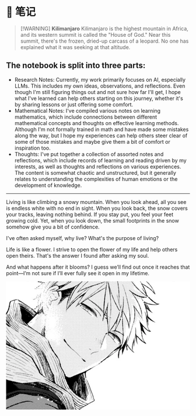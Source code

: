 # 📒 笔记

<!-- > [!乞力马扎罗的雪] -->
> [!WARNING] **Kilimanjaro**
> Kilimanjaro is the highest mountain in Africa, and its western summit is called the "House of God." Near this summit, there's the frozen, dried-up carcass of a leopard. No one has explained what it was seeking at that altitude.

## The notebook is split into three parts:
- Research Notes:
Currently, my work primarily focuses on AI, especially LLMs. This includes my own ideas, observations, and reflections. Even though I'm still figuring things out and not sure how far I'll get, I hope what I've learned can help others starting on this journey, whether it's by sharing lessons or just offering some comfort.
- Mathematical Notes:
I've compiled various notes on learning mathematics, which include connections between different mathematical concepts and thoughts on effective learning methods. Although I'm not formally trained in math and have made some mistakes along the way, but I hope my experiences can help others steer clear of some of those mistakes and maybe give them a bit of comfort or inspiration too.
- Thoughts:
I've put together a collection of assorted notes and reflections, which include records of learning and reading driven by my interests, as well as thoughts and reflections on various experiences. The content is somewhat chaotic and unstructured, but it generally relates to understanding the complexities of human emotions or the development of knowledge.


---

Living is like climbing a snowy mountain. When you look ahead, all you see is endless white with no end in sight. When you look back, the snow covers your tracks, leaving nothing behind. If you stay put, you feel your feet growing cold. Yet, when you look down, the small footprints in the snow somehow give you a bit of confidence.

I've often asked myself, why live? What's the purpose of living?

Life is like a flower. I strive to open the flower of my life and help others open theirs. That's the answer I found after asking my soul.

And what happens after it blooms? I guess we’ll find out once it reaches that point—I’m not sure if I’ll ever fully see it open in my lifetime.

![Yuki](../.vitepress/Yuki.png)

<!-- 写在最后：
“我不理解我为什么要活下去。” 奶茶店里，我面前的男孩这么和我说着。他戴着鸭舌帽，穿着黑色T恤，只是一个普通的大学生。
“怎么说？” 我嘬了口奶茶，“是遇到了什么挫折吗？”
“没有，只是总有一种奇怪的感觉。就像是走夜路，下一脚不知道会不会踩实；而往旁边一摸，空落落的什么都没有。”

“我明白了，你是在害怕。这不是一件坏事，害怕会驱动你前进。”

“不只是害怕，还有一种很虚无的感觉。你想象一下，当生命结束，所有生活的印记都消失了，那不就和自己从来没来过一样吗？自己的努力，自己的经历，自己的感受，都和自己的生命一起没有任何意义。”

“那你是想要被记住吗？你现在去裸奔，然后挂在网上，别人看见了存个档，你不就永远存在了？”我又嘬了一口奶茶，这奶茶还是太甜了，“还是想要影响改变世界？拜托，这个世界上哪有那么多人能改变世界？”

“和你说的不一样，”他摇摇头，“你想象一下，真的去想象一下，现在的自己消失了，一切印记都消失了，那现在做的任何事情不都很虚无吗？自己只是在强行给它们附加意义”

“好，我去想象一下，感觉到了虚无。可那又怎样，为了自己的儿子女儿，不还是要去做？”

“儿子女儿真的和你有关系吗？出于义务？出于道德？出于情感？出于本能？这些在自己消失时，又有什么影响？”

“你这么说很不负责。所以你就是要去追求刺激做坏事了？放火，抢劫，还是杀人？社会就是因为你们这些......”

“社会和自己又有什么关系？那些责任不都是别人强加给我们的？”

"你不怕遭报应吗？"



报应是报在谁身上？和自己有什么关系？死后的轮回？姑且不讲有没有这个轮回，就是真的有，这个轮回本身不就是虚无？即便是漫长无止境的时间，永恒的时间，超越一切又摧毁一切的时间，然后呢？在那过程中不就是虚无？

我一直觉得人类是转世投胎最劣等的一个存在，《重启人生》里主人公要积攒那么多的功德才能转世为人。可我觉得人类就是劣等，劣等的需要情感和思考，劣等的需要经历痛苦和喜悦，劣等的需要经受人生这么多年，而其他生物只需要等待死亡。情感一定是件好事吗？在那一片虚无里，情感和其他的一切都没有任何差别，都会到消失掉。





“你为什么总是把感受和事情讲的这么轻？！它们不该那么轻......”

我打断他：“但它们必须那么轻，因为一旦去深入思考它们，你会疯的。”

“所以你放弃去思考它们了？”

“我没有放弃，我只是还在寻找的路上。” -->






<!-- 我曾经想要做出非常特别的，能留名的东西，可我还是得承认，我只是一个普通人。 -->
<!-- 相对应的，我也不理解人为什么一定要死去。 -->
<!-- 如果追求精神上的 -->
<!-- “你看那些伟人，名人，过几十年，几百年，又有谁记得他们？” 我和我母亲吐露着自己的无能时，我的母亲这样回复着。 -->
<!-- 这句话给我很深的触动， -->
<!-- 母亲的本意是想让我专心过自己的生活，不要和别人比较。我很感激她，只是我 -->
<!-- 认清生活真相后还有活下去的勇气，这不觉得是虚伪吗？ -->
<!-- 活着只是为了活着，这是一件很折磨的事情。 -->
<!-- 攀登雪山是件很折磨的事，除去身体的劳累和精神的疲惫外， -->
<!-- 攀爬只是为了攀爬，不敢停下来，停下来只有死亡。 -->
<!-- 爬雪山和生命有的一拼。 -->
<!-- 那是名为生命意义的雪山。我在攀登它，因为我正经历着生命的虚无。 -->
<!-- 这份虚无来源于两方面： -->
<!-- - 死亡：肉身的死亡只是开始，被遗忘是。一旦想到，数百年后自己就和从没来过这个世界一样，我的一切经历，想法和体验，在它面前都不再重要。 -->
<!-- - 无常： -->
<!-- 认识到这份虚无后蒙住自己的双眼，关闭自己的耳朵，封闭自己的嘴巴，一遍遍提醒自己去怀抱勇气和尊严的热爱生活，是一种自欺。 -->
<!-- 告诉自己 -->
<!-- 我信任的答案是张开生命 -->
<!-- 我时时刻刻留下脚印，又时时刻刻失去。我不知道未来如何，我只是依照纯然的直觉寻找生命的意义。 -->
<!-- ---


废话不多说，我们开始下载的步骤吧。

如果你没有熟练掌握诸如命令行和 [Git](https://git-scm.com/) 的使用，我们在这里建议你使用 [GitHub](https://github.com) 本身提供的 [下载源代码存档](https://docs.github.com/zh/repositories/working-with-files/using-files/downloading-source-code-archives) 功能直接从 [GitHub](https://github.com) 站点上下载打包好的压缩文件包，然后到本地解压后查看和使用。

如果你掌握了命令行和 [Git](https://git-scm.com/) 的使用，可以通过下面的命令克隆项目仓库到名为 `nolebase` 的目录中：

```shell
git clone https://github.com/nolebase/nolebase
```

#### 使用的是 Windows 吗

> [!WARNING] 注意
> 如果你使用的是 [Git for Windows](https://gitforwindows.org/) ，那么可能会在执行上述命令时，遇到类似这样的报错：
>
> ```PowerShell
> PS D:\> git clone https://github.com/nolebase/nolebase
> ...
> error: invalid path 'x: xxx.md'
> fatal: unable to checkout working tree
> warning: Clone succeeded, but checkout failed.
> You can inspect what was checked out with 'git status'
> and retry with 'git restore --source=HEAD :/'
> ```
>
> 这是 [Git for Windows](https://gitforwindows.org/) 的默认配置导致的[问题](https://github.com/git-for-windows/git/issues/2777)。
>
> 你可以在命令行窗口中输入下面的命令来解决这个问题：
> ```PowerShell
> git config --global core.protectNTFS false
> ```


### 如何使用、运行或者部署

完成了下载了吗？很好，恭喜你已经完成了很艰难的一步！

正如先前介绍过

> [Notebook](https://nolebase.ayaka.io) 其实使用了名为 [VitePress](https://vitepress.dev) 的静态生成器来驱动和生成网站。
>
> 而 [VitePress](https://vitepress.dev) 和 [Vue](https://vuejs.org/) 是 [Node.js](https://nodejs.org/en) 生态的一部分，他们都属于「前端技术」的一部分。

因此你需要先配置一下 [Node.js](https://nodejs.org/en) 和添加和管理 [VitePress](https://vitepress.dev) 和 [Vue](https://vuejs.org/) 作为底层管理依赖的工具 [pnpm](https://pnpm.io/) 。

#### 准备工作

所以你在继续下面的步骤之前，需要完成另外的两件事情：

1. 安装和配置 [Node.js](https://nodejs.org/en)，要校验 Node.js 是否安装成功，可以通过打开命令行窗口然后运行 `node --version` 和 `npm --version` 来查看是否会报错；
2. 安装和配置 [pnpm](https://pnpm.io/)，要校验 pnpm 是否安装成功，可以通过打开命令行窗口然后运行 `pnpm --version`。

##### 使用的是 Windows 吗

> [!WARNING] 注意
>
> 如果你使用的是 Windows，可以选择通过 [`scoop`](https://scoop.sh/)（一款在 Windows 上面向开发者可用的包管理器）来安装这些必要的工具，这样可以避免在 Windows 上面安装和配置这些工具的时候遇到的一些问题。
>
> 想要快速安装 Scoop，使用 <kbd data-windows-keyboard-key="windows">Win</kbd> + <kbd>Q</kbd> 打开搜索，键入「Powershell」之后点击搜索结果中的蓝色方块，然后输入下面的命令：
>
> ```powershell
> Set-ExecutionPolicy -ExecutionPolicy RemoteSigned -Scope CurrentUser
> ```
>
> ```powershell
> Invoke-RestMethod -Uri https://get.scoop.sh | Invoke-Expression
> ```

使用 <kbd data-windows-keyboard-key="windows">Win</kbd> + <kbd>Q</kbd> 打开搜索，键入「Powershell」之后点击搜索结果中的蓝色方块，然后输入下面的命令：

```shell
node --version
```

如果你看到了类似于 `vxx.xx.xx` 的版本号（比如 `v21.1.0`），那么恭喜你，你已经成功安装了 [Node.js](https://nodejs.org/en)。

如果没有看到，那么你需要先安装 [Node.js](https://nodejs.org/en)。如果采用了上面提到的 `scoop`，可以使用下面的命令来安装 [Node.js](https://nodejs.org/en)：

```shell
scoop install nodejs
```

> [!WARNING] 注意
>
> 由于我们使用到了 `sharp` 这个依赖来生成图片，而 `sharp` 依赖需要使用到 Python，因此你也需要安装 Python。
>
> 如果采用了上面提到的 `scoop`，可以使用下面的命令来安装 Python：
>
> ```shell
> scoop install python
> ```

接下来让我们来安装 [pnpm](https://pnpm.io/)，使用下面的命令来安装 [pnpm](https://pnpm.io/)：

```shell
corepack enable
```

```shell
corepack prepare pnpm@latest --activate
```

首次安装完成之后需要运行一下

```shell
pnpm setup
```

来配置 [pnpm](https://pnpm.io/) 所需要的目录，完成之后需要关掉当前的 Powershell 窗口，然后重新打开一个新的 Powershell 窗口。

差不多准备好啦，让我们前往 Notebook 知识库所在的目录吧，使用下面的命令来前往 Notebook 知识库所在的目录：

```shell
cd
```

先多输入一个空格，然后接下来打开文件管理器，把你解压缩完成的 Notebook 知识库文件夹拖拽到运行窗口中，最后按下 <kbd data-keyboard-key="enter">回车</kbd> 键，就可以告诉 Powershell 前往 Notebook 知识库所在的目录了。

##### 使用的是 macOS 吗

> [!WARNING] 注意
>
> 如果你使用的是 macOS，可以选择通过 [`Homebrew`](https://brew.sh/)（一款在 macOS 上面向开发者可用的包管理器）来安装这些必要的工具，这样可以避免在 macOS 上面安装和配置这些工具的时候遇到的一些问题。
>
> 想要快速安装 Homebrew，使用 <kbd data-macos-keyboard-key="command">command</kbd> + <kbd data-keyboard-key="space">空格</kbd> 打开「终端」应用，然后输入下面的命令：
>
> ```shell
> /bin/bash -c "$(curl -fsSL https://raw.githubusercontent.com/Homebrew/install/HEAD/install.sh)"
> ```

使用 <kbd data-macos-keyboard-key="command">command</kbd> + <kbd data-keyboard-key="space">空格</kbd> 打开「终端」应用，然后输入下面的命令：

```shell
node --version
```

如果你看到了类似于 `vxx.xx.xx` 的版本号（比如 `v21.1.0`），那么恭喜你，你已经成功安装了 [Node.js](https://nodejs.org/en)。

如果没有看到，那么你需要先安装 [Node.js](https://nodejs.org/en)。如果采用了上面提到的 `Homebrew`，可以使用下面的命令来安装 [Node.js](https://nodejs.org/en)：

```shell
brew install node
```

接下来让我们来安装 [pnpm](https://pnpm.io/)，使用下面的命令来安装 [pnpm](https://pnpm.io/)：

```shell
corepack enable
```

```shell
corepack prepare pnpm@latest --activate
```

首次安装完成之后需要运行一下

```shell
pnpm setup
```

来配置 [pnpm](https://pnpm.io/) 所需要的目录，完成之后需要关掉当前的终端窗口，然后重新打开一个新的终端窗口。

差不多准备好啦，让我们前往 Notebook 知识库所在的目录吧，使用下面的命令来前往 Notebook 知识库所在的目录：

```shell
cd
```

先多输入一个空格，然后接下来打开访达，把你解压缩完成的 Notebook 知识库文件夹拖拽到终端窗口中，最后按下 <kbd data-keyboard-key="return">return</kbd> 键，就可以告诉终端前往 Notebook 知识库所在的目录了。

##### 使用的是 Linux 吗

你既然已经在使用 Linux 了，应该知道怎么做了吧？

#### 安装依赖和运行开发服务器

在倒数第二步中，我们需要安装依赖，这样 [VitePress](https://vitepress.dev) 和 [Vue](https://vuejs.org/) 就会被下载到本地的 [Notebook](https://nolebase.ayaka.io) 目录/文件夹下的 `node_modules` 目录/文件夹下了：

```shell
pnpm install
```

接下来你可以直接运行下面的命令开启一个本地运行的 [Notebook](https://nolebase.ayaka.io) 知识库前端服务器，通常而言我们称之为「开发服务器」，用这个服务器，可以通过浏览器在本地直接访问渲染完成的页面：

```shell
pnpm docs:dev
```

就像这样

```shell
$ pnpm docs:dev

  vitepress v1.0.0-rc.20

  ➜  Local:   http://localhost:5173/
  ➜  Network: use --host to expose
  ➜  press h to show help
```

当你看到上面的字样的时候，就可以前往本地的 [http://localhost:5173](http://localhost:5173) 查看渲染完成的页面了：

在这个本地运行的 Notebook 知识库前端服务器启动的情况下，你针对所有 Markdown 文件、样式文件、配置文件的变更，都会实时响应到网页中。

如果刷新不及时或者更新有异常，也可以试试看使用 <kbd data-macos-keyboard-key="command">command</kbd> + <kbd>R</kbd> （macOS 系统） <kbd>Ctrl</kbd> + <kbd>R</kbd> （Windows 和 Linux 系统）快捷键强制刷新。

#### 构建并渲染为可部署的静态页面

想要部署页面，首先先确保你已经执行过了[安装依赖和运行开发服务器](#安装依赖和运行开发服务器) 的步骤，一般而言构建和渲染的时候可能遇到的问题都可以在运行开发服务器的时候发现，接下来你只需要一个简单的命令就能完成构建了：

```shell
pnpm docs:build
```

构建完成后，渲染出来的 HTML 和各种资源将会被存储在 `.vitepress/dist` 目录下面，你可以通过上传 `.vitepress/dist` 目录来完成 Notebook 知识库的部署。

#### 使用静态网站托管服务部署页面

Notebook 知识库使用 VitePress 静态生成器来驱动和生成静态页面，因此可以部署到下列已知的优质**静态网站托管服务**：

- [Netlify](https://netlify.com/)
- [Vercel](https://vercel.com/)
- [Cloudflare Pages](https://pages.cloudflare.com/)
- [AWS Amplify](https://aws.amazon.com/cn/amplify/)
- [Render](https://render.com/)
- [GitHub Pages](https://pages.github.com/)
- [Azure Static Web](https://azure.microsoft.com/en-us/products/app-service/static)

> [!NOTE]
> 与自建单独的虚拟机并使用类似于 Nginx，或者对象存储（OSS）相比，使用上述提及的静态网站托管服务时，**可以省略手动部署流程**，也**无需花费时间与精力维护单独的网站服务器**。
>
> 让我们把精力放在写作上吧！❤️

请参照 VitePress 官方文档的[部署 VitePress 站点](https://vitepress.dev/zh/guide/deploy)页面文档所介绍的内容，通过主流的静态网站托管服务来部署自己的 Notebook 知识库。 -->
